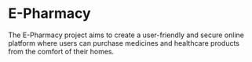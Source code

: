 # E-Pharmacy 

The E-Pharmacy project aims to create a user-friendly and secure online platform where users can purchase medicines and healthcare products from the comfort of their homes.
